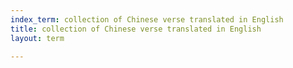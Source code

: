 ```yaml
---
index_term: collection of Chinese verse translated in English
title: collection of Chinese verse translated in English
layout: term

---
```

